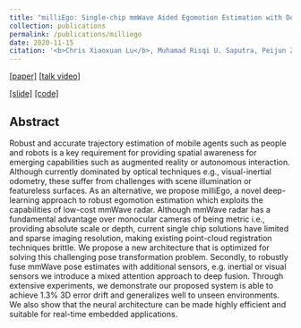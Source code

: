 ```yaml
---
title: "milliEgo: Single-chip mmWave Aided Egomotion Estimation with Deep Sensor Fusion"
collection: publications
permalink: /publications/milliego
date: 2020-11-15
citation: '<b>Chris Xiaoxuan Lu</b>, Muhamad Risqi U. Saputra, Peijun Zhao, Yasin Almalioglu, Pedro P. B. de Gusmao, Changhao Chen, Ke Sun, Niki Trigoni, Andrew Markham. <i>In SenSys 2020.</i>'
---
```

[[paper]](https://christopherlu.github.io/files/papers/[SenSys2020]milliEgo.pdf)
[[talk video]](https://www.youtube.com/watch?v=5LG-PbrUSO8&feature=youtu.be)
<!-- [[teaser video]](https://youtu.be/I9vjoKGY2ts) -->
[[slide]](https://christopherlu.github.io/files/slides/sensys20_slide.pdf)
[[code]](https://github.com/ChristopherLu/milliEgo)

## Abstract

Robust and accurate trajectory estimation of mobile agents such as people and robots is a key requirement for providing spatial awareness for emerging capabilities such as augmented reality or autonomous interaction. Although currently dominated by optical techniques e.g., visual-inertial odometry, these suffer from challenges with scene illumination or featureless surfaces. As an alternative, we propose milliEgo, a novel deep-learning approach to robust egomotion estimation which exploits the capabilities of low-cost mmWave radar. Although mmWave radar has a fundamental advantage over monocular cameras of being metric i.e., providing absolute scale or depth, current single chip solutions have limited and sparse imaging resolution, making existing point-cloud registration techniques brittle. We propose a new architecture that is optimized for solving this challenging pose transformation problem. Secondly, to robustly fuse mmWave pose estimates with additional sensors, e.g. inertial or visual sensors we introduce a mixed attention approach to deep fusion. Through extensive experiments, we demonstrate our proposed system is able to achieve 1.3% 3D error drift and generalizes well to unseen environments. We also show that the neural architecture can be made highly efficient and suitable for real-time embedded applications.
